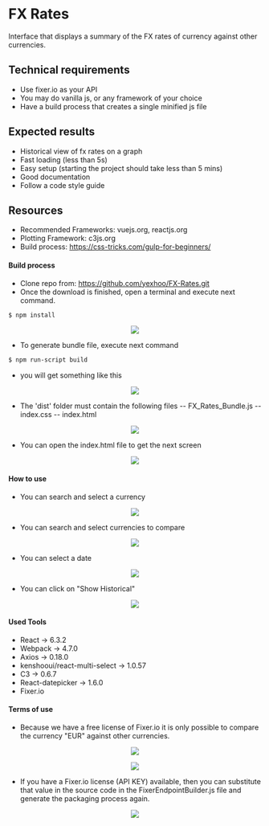# FX Rates
Interface that displays a summary of the FX rates of currency against other currencies.
## Technical requirements
- Use fixer.io as your API
- You may do vanilla js, or any framework of your choice
- Have a build process that creates a single minified js file
## Expected results
- Historical view of fx rates on a graph
- Fast loading (less than 5s)
- Easy setup (starting the project should take less than 5 mins)
- Good documentation
- Follow a code style guide
## Resources
- Recommended Frameworks: vuejs.org, reactjs.org
- Plotting Framework: c3js.org
- Build process: https://css-tricks.com/gulp-for-beginners/



#### Build process
- Clone repo from: https://github.com/yexhoo/FX-Rates.git
- Once the download is finished, open a terminal and execute next command.
```sh
$ npm install
```

<p align="center"><img src="doc/images/screenShoot1.png" /></p>

- To generate bundle file, execute next command
```sh
$ npm run-script build
```
- you will get something like this

<p align="center"><img src="doc/images/screenShoot2.png" /></p>

- The 'dist' folder must contain the following files
-- FX_Rates_Bundle.js
-- index.css
-- index.html

<p align="center"><img src="doc/images/screenShoot3.png" /></p>

- You can open the index.html file to get the next screen

<p align="center"><img src="doc/images/screenShoot4.png" /></p>

#### How to use

- You can search and select a currency

<p align="center"><img src="doc/images/screenShoot5.png" /></p> 

- You can search and select currencies to compare

<p align="center"><img src="doc/images/screenShoot6.png" /></p> 

- You can select a date

<p align="center"><img src="doc/images/screenShoot7.png" /></p> 

- You can click on "Show Historical"

<p align="center"><img src="doc/images/screenShoot8.png" /></p> 

#### Used Tools
- React -> 6.3.2
- Webpack -> 4.7.0 
- Axios -> 0.18.0
- kenshooui/react-multi-select -> 1.0.57 
- C3 -> 0.6.7
- React-datepicker -> 1.6.0
- Fixer.io 

#### Terms of use
- Because we have a free license of Fixer.io it is only possible to compare the currency "EUR" against other currencies.

<p align="center"><img src="doc/images/screenShoot11.png" /></p>  

<p align="center"><img src="doc/images/screenShoot9.png" /></p> 

- If you have a Fixer.io license (API KEY) available, then you can substitute that value in the source code in the FixerEndpointBuilder.js file and generate the packaging process again.

<p align="center"><img src="doc/images/screenShoot10.png" /></p>  



